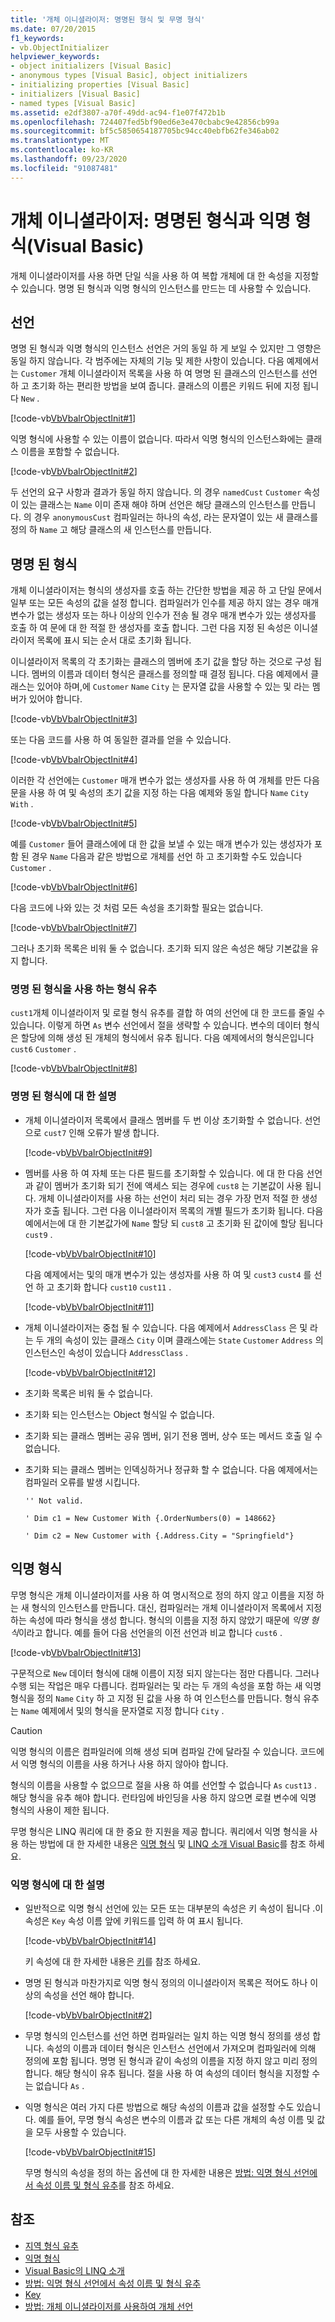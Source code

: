 ```yaml
---
title: '개체 이니셜라이저: 명명된 형식 및 무명 형식'
ms.date: 07/20/2015
f1_keywords:
- vb.ObjectInitializer
helpviewer_keywords:
- object initializers [Visual Basic]
- anonymous types [Visual Basic], object initializers
- initializing properties [Visual Basic]
- initializers [Visual Basic]
- named types [Visual Basic]
ms.assetid: e2df3807-a70f-49dd-ac94-f1e07f472b1b
ms.openlocfilehash: 724407fed5bf90ed6e3e470cbabc9e42856cb99a
ms.sourcegitcommit: bf5c5850654187705bc94cc40ebfb62fe346ab02
ms.translationtype: MT
ms.contentlocale: ko-KR
ms.lasthandoff: 09/23/2020
ms.locfileid: "91087481"
---
```

# <a name="object-initializers-named-and-anonymous-types-visual-basic"></a>개체 이니셜라이저: 명명된 형식과 익명 형식(Visual Basic)

개체 이니셜라이저를 사용 하면 단일 식을 사용 하 여 복합 개체에 대 한 속성을 지정할 수 있습니다. 명명 된 형식과 익명 형식의 인스턴스를 만드는 데 사용할 수 있습니다.  
  
## <a name="declarations"></a>선언  

 명명 된 형식과 익명 형식의 인스턴스 선언은 거의 동일 하 게 보일 수 있지만 그 영향은 동일 하지 않습니다. 각 범주에는 자체의 기능 및 제한 사항이 있습니다. 다음 예제에서는 `Customer` 개체 이니셜라이저 목록을 사용 하 여 명명 된 클래스의 인스턴스를 선언 하 고 초기화 하는 편리한 방법을 보여 줍니다. 클래스의 이름은 키워드 뒤에 지정 됩니다 `New` .  
  
 [!code-vb[VbVbalrObjectInit#1](~/samples/snippets/visualbasic/VS_Snippets_VBCSharp/VbVbalrObjectInit/VB/Class1.vb#1)]  
  
 익명 형식에 사용할 수 있는 이름이 없습니다. 따라서 익명 형식의 인스턴스화에는 클래스 이름을 포함할 수 없습니다.  
  
 [!code-vb[VbVbalrObjectInit#2](~/samples/snippets/visualbasic/VS_Snippets_VBCSharp/VbVbalrObjectInit/VB/Class1.vb#2)]  
  
 두 선언의 요구 사항과 결과가 동일 하지 않습니다. 의 경우 `namedCust` `Customer` 속성이 있는 클래스는 `Name` 이미 존재 해야 하며 선언은 해당 클래스의 인스턴스를 만듭니다. 의 경우 `anonymousCust` 컴파일러는 하나의 속성, 라는 문자열이 있는 새 클래스를 정의 하 `Name` 고 해당 클래스의 새 인스턴스를 만듭니다.  
  
## <a name="named-types"></a>명명 된 형식  

 개체 이니셜라이저는 형식의 생성자를 호출 하는 간단한 방법을 제공 하 고 단일 문에서 일부 또는 모든 속성의 값을 설정 합니다. 컴파일러가 인수를 제공 하지 않는 경우 매개 변수가 없는 생성자 또는 하나 이상의 인수가 전송 될 경우 매개 변수가 있는 생성자를 호출 하 여 문에 대 한 적절 한 생성자를 호출 합니다. 그런 다음 지정 된 속성은 이니셜라이저 목록에 표시 되는 순서 대로 초기화 됩니다.  
  
 이니셜라이저 목록의 각 초기화는 클래스의 멤버에 초기 값을 할당 하는 것으로 구성 됩니다. 멤버의 이름과 데이터 형식은 클래스를 정의할 때 결정 됩니다. 다음 예제에서 클래스는 있어야 하며,에 `Customer` `Name` `City` 는 문자열 값을 사용할 수 있는 및 라는 멤버가 있어야 합니다.  
  
 [!code-vb[VbVbalrObjectInit#3](~/samples/snippets/visualbasic/VS_Snippets_VBCSharp/VbVbalrObjectInit/VB/Class1.vb#3)]  
  
 또는 다음 코드를 사용 하 여 동일한 결과를 얻을 수 있습니다.  
  
 [!code-vb[VbVbalrObjectInit#4](~/samples/snippets/visualbasic/VS_Snippets_VBCSharp/VbVbalrObjectInit/VB/Class1.vb#4)]  
  
 이러한 각 선언에는 `Customer` 매개 변수가 없는 생성자를 사용 하 여 개체를 만든 다음 문을 사용 하 여 및 속성의 초기 값을 지정 하는 다음 예제와 동일 합니다 `Name` `City` `With` .  
  
 [!code-vb[VbVbalrObjectInit#5](~/samples/snippets/visualbasic/VS_Snippets_VBCSharp/VbVbalrObjectInit/VB/Class1.vb#5)]  
  
 예를 `Customer` 들어 클래스에에 대 한 값을 보낼 수 있는 매개 변수가 있는 생성자가 포함 된 경우 `Name` 다음과 같은 방법으로 개체를 선언 하 고 초기화할 수도 있습니다 `Customer` .  
  
 [!code-vb[VbVbalrObjectInit#6](~/samples/snippets/visualbasic/VS_Snippets_VBCSharp/VbVbalrObjectInit/VB/Class1.vb#6)]  
  
 다음 코드에 나와 있는 것 처럼 모든 속성을 초기화할 필요는 없습니다.  
  
 [!code-vb[VbVbalrObjectInit#7](~/samples/snippets/visualbasic/VS_Snippets_VBCSharp/VbVbalrObjectInit/VB/Class1.vb#7)]  
  
 그러나 초기화 목록은 비워 둘 수 없습니다. 초기화 되지 않은 속성은 해당 기본값을 유지 합니다.  
  
### <a name="type-inference-with-named-types"></a>명명 된 형식을 사용 하는 형식 유추  

 `cust1`개체 이니셜라이저 및 로컬 형식 유추를 결합 하 여의 선언에 대 한 코드를 줄일 수 있습니다. 이렇게 하면 `As` 변수 선언에서 절을 생략할 수 있습니다. 변수의 데이터 형식은 할당에 의해 생성 된 개체의 형식에서 유추 됩니다. 다음 예제에서의 형식은입니다 `cust6` `Customer` .  
  
 [!code-vb[VbVbalrObjectInit#8](~/samples/snippets/visualbasic/VS_Snippets_VBCSharp/VbVbalrObjectInit/VB/Class1.vb#8)]  
  
### <a name="remarks-about-named-types"></a>명명 된 형식에 대 한 설명  
  
- 개체 이니셜라이저 목록에서 클래스 멤버를 두 번 이상 초기화할 수 없습니다. 선언으로 `cust7` 인해 오류가 발생 합니다.  
  
     [!code-vb[VbVbalrObjectInit#9](~/samples/snippets/visualbasic/VS_Snippets_VBCSharp/VbVbalrObjectInit/VB/Class1.vb#9)]  
  
- 멤버를 사용 하 여 자체 또는 다른 필드를 초기화할 수 있습니다. 에 대 한 다음 선언과 같이 멤버가 초기화 되기 전에 액세스 되는 경우에 `cust8` 는 기본값이 사용 됩니다. 개체 이니셜라이저를 사용 하는 선언이 처리 되는 경우 가장 먼저 적절 한 생성자가 호출 됩니다. 그런 다음 이니셜라이저 목록의 개별 필드가 초기화 됩니다. 다음 예에서는에 대 한 기본값가에 `Name` 할당 되 `cust8` 고 초기화 된 값이에 할당 됩니다 `cust9` .  
  
     [!code-vb[VbVbalrObjectInit#10](~/samples/snippets/visualbasic/VS_Snippets_VBCSharp/VbVbalrObjectInit/VB/Class1.vb#10)]  
  
     다음 예제에서는 및의 매개 변수가 있는 생성자를 사용 하 여 및 `cust3` `cust4` 를 선언 하 고 초기화 합니다 `cust10` `cust11` .  
  
     [!code-vb[VbVbalrObjectInit#11](~/samples/snippets/visualbasic/VS_Snippets_VBCSharp/VbVbalrObjectInit/VB/Class1.vb#11)]  
  
- 개체 이니셜라이저는 중첩 될 수 있습니다. 다음 예제에서 `AddressClass` 은 및 라는 두 개의 속성이 있는 클래스 `City` 이며 클래스에는 `State` `Customer` `Address` 의 인스턴스인 속성이 있습니다 `AddressClass` .  
  
     [!code-vb[VbVbalrObjectInit#12](~/samples/snippets/visualbasic/VS_Snippets_VBCSharp/VbVbalrObjectInit/VB/Class1.vb#12)]  
  
- 초기화 목록은 비워 둘 수 없습니다.  
  
- 초기화 되는 인스턴스는 Object 형식일 수 없습니다.  
  
- 초기화 되는 클래스 멤버는 공유 멤버, 읽기 전용 멤버, 상수 또는 메서드 호출 일 수 없습니다.  
  
- 초기화 되는 클래스 멤버는 인덱싱하거나 정규화 할 수 없습니다. 다음 예제에서는 컴파일러 오류를 발생 시킵니다.  
  
     `'' Not valid.`  
  
     `' Dim c1 = New Customer With {.OrderNumbers(0) = 148662}`  
  
     `' Dim c2 = New Customer with {.Address.City = "Springfield"}`  
  
## <a name="anonymous-types"></a>익명 형식  

 무명 형식은 개체 이니셜라이저를 사용 하 여 명시적으로 정의 하지 않고 이름을 지정 하는 새 형식의 인스턴스를 만듭니다. 대신, 컴파일러는 개체 이니셜라이저 목록에서 지정 하는 속성에 따라 형식을 생성 합니다. 형식의 이름을 지정 하지 않았기 때문에 *익명 형식*이라고 합니다. 예를 들어 다음 선언을의 이전 선언과 비교 합니다 `cust6` .  
  
 [!code-vb[VbVbalrObjectInit#13](~/samples/snippets/visualbasic/VS_Snippets_VBCSharp/VbVbalrObjectInit/VB/Class1.vb#13)]  
  
 구문적으로 `New` 데이터 형식에 대해 이름이 지정 되지 않는다는 점만 다릅니다. 그러나 수행 되는 작업은 매우 다릅니다. 컴파일러는 및 라는 두 개의 속성을 포함 하는 새 익명 형식을 정의 `Name` `City` 하 고 지정 된 값을 사용 하 여 인스턴스를 만듭니다. 형식 유추는 `Name` 예제에서 및의 형식을 문자열로 지정 합니다 `City` .  
  
> [!CAUTION]
> 익명 형식의 이름은 컴파일러에 의해 생성 되며 컴파일 간에 달라질 수 있습니다. 코드에서 익명 형식의 이름을 사용 하거나 사용 하지 않아야 합니다.  
  
 형식의 이름을 사용할 수 없으므로 절을 사용 하 여를 선언할 수 없습니다 `As` `cust13` . 해당 형식을 유추 해야 합니다. 런타임에 바인딩을 사용 하지 않으면 로컬 변수에 익명 형식의 사용이 제한 됩니다.  
  
 무명 형식은 LINQ 쿼리에 대 한 중요 한 지원을 제공 합니다. 쿼리에서 익명 형식을 사용 하는 방법에 대 한 자세한 내용은 [익명 형식](anonymous-types.md) 및 [LINQ 소개 Visual Basic](../linq/introduction-to-linq.md)를 참조 하세요.  
  
### <a name="remarks-about-anonymous-types"></a>익명 형식에 대 한 설명  
  
- 일반적으로 익명 형식 선언에 있는 모든 또는 대부분의 속성은 키 속성이 됩니다 .이 속성은 `Key` 속성 이름 앞에 키워드를 입력 하 여 표시 됩니다.  
  
     [!code-vb[VbVbalrObjectInit#14](~/samples/snippets/visualbasic/VS_Snippets_VBCSharp/VbVbalrObjectInit/VB/Class1.vb#14)]  
  
     키 속성에 대 한 자세한 내용은 [키](../../../language-reference/modifiers/key.md)를 참조 하세요.  
  
- 명명 된 형식과 마찬가지로 익명 형식 정의의 이니셜라이저 목록은 적어도 하나 이상의 속성을 선언 해야 합니다.  
  
     [!code-vb[VbVbalrObjectInit#2](~/samples/snippets/visualbasic/VS_Snippets_VBCSharp/VbVbalrObjectInit/VB/Class1.vb#2)]  
  
- 무명 형식의 인스턴스를 선언 하면 컴파일러는 일치 하는 익명 형식 정의를 생성 합니다. 속성의 이름과 데이터 형식은 인스턴스 선언에서 가져오며 컴파일러에 의해 정의에 포함 됩니다. 명명 된 형식과 같이 속성의 이름을 지정 하지 않고 미리 정의 합니다. 해당 형식이 유추 됩니다. 절을 사용 하 여 속성의 데이터 형식을 지정할 수는 없습니다 `As` .  
  
- 익명 형식은 여러 가지 다른 방법으로 해당 속성의 이름과 값을 설정할 수도 있습니다. 예를 들어, 무명 형식 속성은 변수의 이름과 값 또는 다른 개체의 속성 이름 및 값을 모두 사용할 수 있습니다.  
  
     [!code-vb[VbVbalrObjectInit#15](~/samples/snippets/visualbasic/VS_Snippets_VBCSharp/VbVbalrObjectInit/VB/Class1.vb#15)]  
  
     무명 형식의 속성을 정의 하는 옵션에 대 한 자세한 내용은 [방법: 익명 형식 선언에서 속성 이름 및 형식 유추](how-to-infer-property-names-and-types-in-anonymous-type-declarations.md)를 참조 하세요.  
  
## <a name="see-also"></a>참조

- [지역 형식 유추](../variables/local-type-inference.md)
- [익명 형식](anonymous-types.md)
- [Visual Basic의 LINQ 소개](../linq/introduction-to-linq.md)
- [방법: 익명 형식 선언에서 속성 이름 및 형식 유추](how-to-infer-property-names-and-types-in-anonymous-type-declarations.md)
- [Key](../../../language-reference/modifiers/key.md)
- [방법: 개체 이니셜라이저를 사용하여 개체 선언](how-to-declare-an-object-by-using-an-object-initializer.md)
